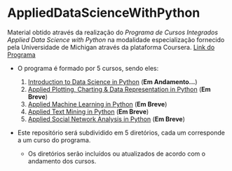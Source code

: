 # AppliedDataScienceWithPython

Material obtido através da realização do *Programa de Cursos Integrados Applied Data Science with Python* na modalidade especialização fornecido pela Universidade de Michigan através da plataforma Coursera. [Link do Programa](https://www.coursera.org/specializations/data-science-python) 

* O programa é formado por 5 cursos, sendo eles:
  1. [Introduction to Data Science in Python](https://www.coursera.org/learn/python-data-analysis?specialization=data-science-python) (**Em Andamento...**)
  2. [Applied Plotting, Charting & Data Representation in Python](https://www.coursera.org/learn/python-plotting?specialization=data-science-python) (**Em Breve**)
  3. [Applied Machine Learning in Python](https://www.coursera.org/learn/python-machine-learning?specialization=data-science-python) (**Em Breve**)
  4. [Applied Text Mining in Python](https://www.coursera.org/learn/python-text-mining?specialization=data-science-python) (**Em Breve**)
  5. [Applied Social Network Analysis in Python](https://www.coursera.org/learn/python-social-network-analysis) (**Em Breve**)

* Este repositório será subdividido em 5 diretórios, cada um corresponde a um curso do programa.
  * Os diretórios serão incluídos ou atualizados de acordo com o andamento dos cursos.




